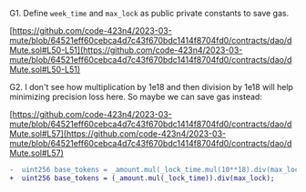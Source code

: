 G1. Define ``week_time`` and ``max_lock`` as public private constants to save gas. 

[https://github.com/code-423n4/2023-03-mute/blob/64521eff60cebca4d7c43f670bdc1414f8704fd0/contracts/dao/dMute.sol#L50-L51](https://github.com/code-423n4/2023-03-mute/blob/64521eff60cebca4d7c43f670bdc1414f8704fd0/contracts/dao/dMute.sol#L50-L51)

G2. I don't see how multiplication by 1e18 and then division by 1e18 will help minimizing precision loss here. So maybe we can save gas instead:

[https://github.com/code-423n4/2023-03-mute/blob/64521eff60cebca4d7c43f670bdc1414f8704fd0/contracts/dao/dMute.sol#L57](https://github.com/code-423n4/2023-03-mute/blob/64521eff60cebca4d7c43f670bdc1414f8704fd0/contracts/dao/dMute.sol#L57)

```diff
-  uint256 base_tokens = _amount.mul(_lock_time.mul(10**18).div(max_lock)).div(10**18);
+  uint256 base_tokens = (_amount.mul(_lock_time)).div(max_lock);
```
